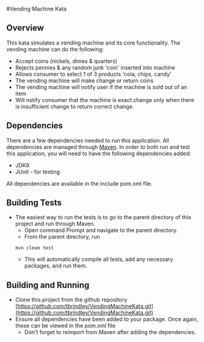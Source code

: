 #Vending Machine Kata
## Overview
This kata simulates a vending machine and its core functionality.  The vending machine can do the following:

- Accept coins (nickels, dimes & quarters)
- Rejects pennies & any random junk 'coin' inserted into machine
- Allows consumer to select 1 of 3 products 'cola, chips, candy'
- The vending machine will make change or return coins
- The vending machine will notify user if the machine is sold out of an item
- Will notify consumer that the machine is exact change only when there is insufficient change to return correct change.

## Dependencies
There are a few dependencies needed to run this application.  All dependencies are managed through [Maven](https://maven.apache.org/).  In order to both run and test this application, you will need to have the following dependencies added:
* JDK8
* JUnit - for testing

All dependencies are available in the include pom.xml file.
## Building Tests
* The easiest way to run the tests is to go to the parent directory of this project and run through Maven.
    * Open command Prompt and navigate to the parent directory.
    * From the parent directory, run
    ```
    mvn clean test
    ```
    * This will automatically compile all tests, add any necessary packages, and run them.

## Building and Running
*  Clone this project from the github repository [https://github.com/tbrindley/VendingMachineKata.git](https://github.com/tbrindley/VendingMachineKata.git)
*  Ensure all dependencies have been added to your package.  Once again, these can be viewed in the pom.xml file
    * Don't forget to reimport from Maven after adding the dependencies.
